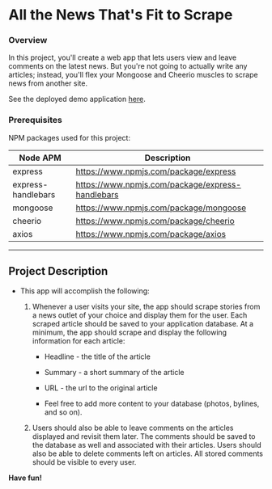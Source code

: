 # All the News That's Fit to Scrape

### Overview

In this project, you'll create a web app that lets users view and leave comments on the latest news. But you're not going to actually write any articles; instead, you'll flex your Mongoose and Cheerio muscles to scrape news from another site.

See the deployed demo application [here](https://apple-custard-97439.herokuapp.com/articles).

### Prerequisites

NPM packages used for this project:

| Node APM | Description |
| --- | --- |
| express | https://www.npmjs.com/package/express|
| express-handlebars | https://www.npmjs.com/package/express-handlebars
| mongoose | https://www.npmjs.com/package/mongoose|
| cheerio | https://www.npmjs.com/package/cheerio|
| axios | https://www.npmjs.com/package/axios|

- - -

## Project Description

* This app will accomplish the following:

  1. Whenever a user visits your site, the app should scrape stories from a news outlet of your choice and display them for the user. Each scraped article should be saved to your application database. At a minimum, the app should scrape and display the following information for each article:

     * Headline - the title of the article

     * Summary - a short summary of the article

     * URL - the url to the original article

     * Feel free to add more content to your database (photos, bylines, and so on).

  2. Users should also be able to leave comments on the articles displayed and revisit them later. The comments should be saved to the database as well and associated with their articles. Users should also be able to delete comments left on articles. All stored comments should be visible to every user.

**Have fun!**
